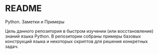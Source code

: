﻿# README

Python. Заметки и Примеры

Цель данного репозитория в быстром изучении (или восстановление) знаний языка Python.
В репозитории собраны примеры базовых конструкций языка и некоторых скриптов для решения конкретных задач.
